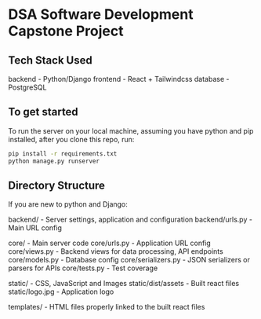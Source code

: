 # DSA Software Development Capstone Project

## Tech Stack Used

backend - Python/Django
frontend - React + Tailwindcss
database - PostgreSQL

## To get started

To run the server on your local machine, assuming you have python and pip installed, after you clone this repo, run:

```bash
pip install -r requirements.txt
python manage.py runserver
```

## Directory Structure

If you are new to python and Django:

backend/ - Server settings, application and configuration
backend/urls.py - Main URL config

core/ - Main server code
core/urls.py - Application URL config
core/views.py - Backend views for data processing, API endpoints
core/models.py - Database config
core/serializers.py - JSON serializers or parsers for APIs
core/tests.py - Test coverage

static/ - CSS, JavaScript and Images
static/dist/assets - Built react files
static/logo.jpg - Application logo

templates/ - HTML files properly linked to the built react files